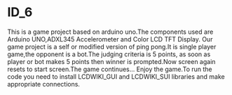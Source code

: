 # ID_6
This is a game project based on arduino uno.The components used are Arduino UNO,ADXL345 Accelerometer and Color LCD TFT Display.
Our game project is a self or modified version of ping pong.It is single player game,the opponent is a bot.The judging criteria is 5 points,
as soon as player or bot makes 5 points then winner is prompted.Now screen again resets to start screen.The game continues...
Enjoy the game.To run the code you need to install LCDWIKI_GUI and LCDWIKI_SUI libraries and make appropriate connections.
